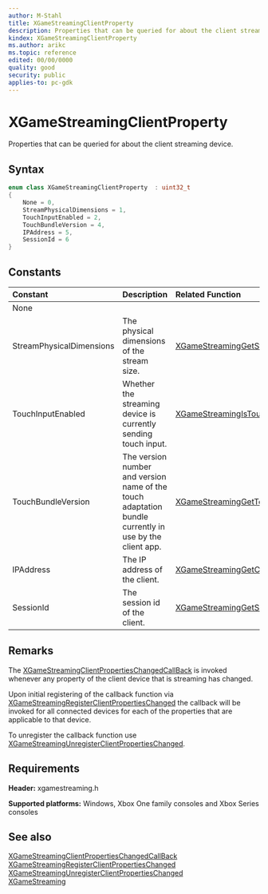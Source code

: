 ```yaml
---
author: M-Stahl
title: XGameStreamingClientProperty
description: Properties that can be queried for about the client streaming device
kindex: XGameStreamingClientProperty
ms.author: arikc
ms.topic: reference
edited: 00/00/0000
quality: good
security: public
applies-to: pc-gdk
---
```


# XGameStreamingClientProperty  

Properties that can be queried for about the client streaming device.

## Syntax  
  
```cpp
enum class XGameStreamingClientProperty  : uint32_t  
{  
    None = 0,  
    StreamPhysicalDimensions = 1,  
    TouchInputEnabled = 2,  
    TouchBundleVersion = 4,  
    IPAddress = 5,
    SessionId = 6
}  
```  
  
## Constants  
  
| Constant | Description | Related Function |
| :--- | :--- | :--- | 
| None |    |  |
| StreamPhysicalDimensions | The physical dimensions of the stream size.   | [XGameStreamingGetStreamPhysicalDimensions](../functions/xgamestreaminggetstreamphysicaldimensions.md) |
| TouchInputEnabled | Whether the streaming device is currently sending touch input. | [XGameStreamingIsTouchInputEnabled](../functions/xgamestreamingistouchinputenabled.md) |
| TouchBundleVersion | The version number and version name of the touch adaptation bundle currently in use by the client app. | [XGameStreamingGetTouchBundleVersion](../functions/xgamestreaminggettouchbundleversion.md) | 
| IPAddress | The IP address of the client. | [XGameStreamingGetClientIPAddress](../functions/xgamestreaminggetclientipaddress.md) |
| SessionId | The session id of the client. | [XGameStreamingGetSessionId](../functions/xgamestreaminggetsessionid.md) |
  
## Remarks  
  
The [XGameStreamingClientPropertiesChangedCallBack](../functions/xgamestreamingclientpropertieschangedcallback.md) is invoked whenever any property of the client device that is streaming has changed.  

Upon initial registering of the callback function via  [XGameStreamingRegisterClientPropertiesChanged](../functions/xgamestreamingregisterclientpropertieschanged.md) the callback will be invoked for all connected devices for each of the properties that are applicable to that device.

To unregister the callback function use [XGameStreamingUnregisterClientPropertiesChanged](../functions/xgamestreamingunregisterclientpropertieschanged.md).
  
## Requirements  
  
**Header:** xgamestreaming.h
  
**Supported platforms:** Windows, Xbox One family consoles and Xbox Series consoles  
  
## See also  
[XGameStreamingClientPropertiesChangedCallBack](../functions/xgamestreamingclientpropertieschangedcallback.md) 
[XGameStreamingRegisterClientPropertiesChanged](../functions/xgamestreamingregisterclientpropertieschanged.md)  
[XGameStreamingUnregisterClientPropertiesChanged](../functions/xgamestreamingunregisterclientpropertieschanged.md)  
[XGameStreaming](../xgamestreaming_members.md)  

  
  